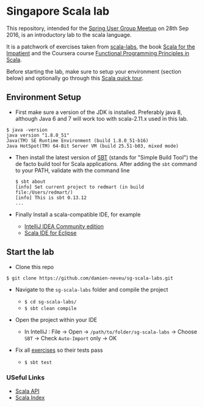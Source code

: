 # Singapore Scala lab

This repository, intended for the [Spring User Group Meetup](https://www.meetup.com/singasug/events/234315161/) on 28th Sep 2016, is an introductory lab to the scala language.

It is a patchwork of exercises taken from [scala-labs](https://github.com/scala-labs/scala-labs), the book [Scala for the Impatient](http://horstmann.com/scala/) and the Coursera course [Functional Programming Principles in Scala](https://www.coursera.org/learn/progfun1).

Before starting the lab, make sure to setup your environment (section below) and optionally go through this [Scala quick tour](https://docs.google.com/presentation/d/1KowHAem2BEnUNKMMbjQJE_tHOIgVWVAmI5OajVMQIa0/edit?usp=sharing).

Environment Setup
-------

- First make sure a version of the JDK is installed. Preferably java 8, although Java 6 and 7 will work too with scala-2.11.x used in this lab.

```
$ java -version
java version "1.8.0_51"
Java(TM) SE Runtime Environment (build 1.8.0_51-b16)
Java HotSpot(TM) 64-Bit Server VM (build 25.51-b03, mixed mode)
```

- Then install the latest version of [SBT](http://www.scala-sbt.org/0.13/docs/Setup.html) (stands for "Simple Build Tool") the de facto build tool for Scala applications. After adding the `sbt` command to your PATH, validate with the command line
  ```
  $ sbt about
  [info] Set current project to redmart (in build file:/Users/redmart/)
  [info] This is sbt 0.13.12
  ...
  ```

- Finally Install a scala-compatible IDE, for example
  - [IntelliJ IDEA Community edition](https://www.jetbrains.com/idea/#chooseYourEdition)
  - [Scala IDE for Eclipse](http://scala-ide.org/)

Start the lab
-------

- Clone this repo
```
$ git clone https://github.com/damien-neveu/sg-scala-labs.git
```
- Navigate to the `sg-scala-labs` folder and compile the project
  - `$ cd sg-scala-labs/`
  - `$ sbt clean compile`

- Open the project within your IDE
  - In IntelliJ : File -> Open -> `/path/to/folder/sg-scala-labs` -> Choose `SBT` -> Check `Auto-Import` only -> OK

- Fix all [exercises](src/main/scala/com/meetup/scalab) so their tests pass
  - `$ sbt test`

### USeful Links

- [Scala API](http://www.scala-lang.org/files/archive/api/current/#package)
- [Scala Index](https://index.scala-lang.org/)

